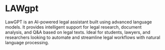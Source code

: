 # LAWgpt
LawGPT is an AI-powered legal assistant built using advanced language models. It provides intelligent support for legal research, document analysis, and Q&amp;A based on legal texts. Ideal for students, lawyers, and researchers looking to automate and streamline legal workflows with natural language processing.
